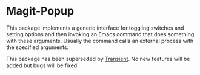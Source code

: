 # Magit-Popup

This package implements a generic interface for toggling switches
and setting options and then invoking an Emacs command that does
something with these arguments.  Usually the command calls an
external process with the specified arguments.

This package has been superseded by [Transient].  No new features
will be added but bugs will be fixed.

[Transient]: https://github.com/magit/transient
